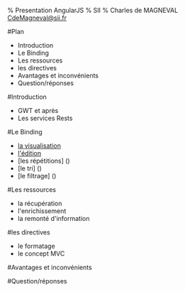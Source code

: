 % Presentation AngularJS
% SII 
% Charles de MAGNEVAL  <CdeMagneval@sii.fr>

#Plan
  
  * Introduction
  * Le Binding
  * Les ressources
  * les directives
  * Avantages et inconvénients
  * Question/réponses
  
#Introduction
  + GWT et après
  + Les services Rests

#Le Binding
  + [la visualisation](http://plnkr.co/edit/GYDE6mhYT3WweFDCCMYp)
  + [l'édition](http://plnkr.co/edit/z5XxZ63iZ0DajUEQZKqZ)
  + [les répétitions] ()
  + [le tri] ()
  + [le filtrage] ()

#Les ressources
  + la récupération
  + l'enrichissement
  + la remonté d'information

#les directives
  + le formatage
  + le concept MVC

#Avantages et inconvénients

#Question/réponses



